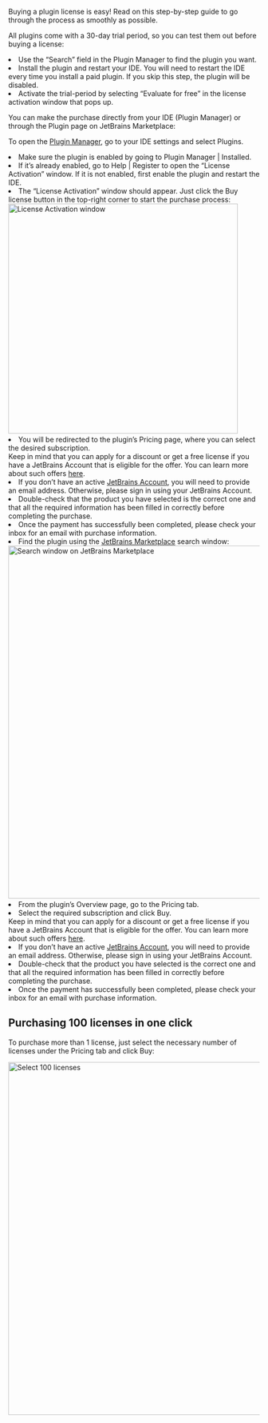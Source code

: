 [//]: # (title: How to buy a plugin)

<p>Buying a plugin license is easy! Read on this step-by-step guide to go through the process as smoothly as possible.</p>

<chapter title="Evaluate for free"
id="evaluate_for_free"
initial-collapse-state="collapsed"
hide-from-structure="true"
level="3">
        <procedure>
              <p>All plugins come with a 30-day trial period, so you can test them out before buying a license:</p>
              <list type="decimal">
                   <li>Use the “Search” field in the <control>Plugin Manager</control> to find the plugin you want.</li>
                   <li><control>Install</control> the plugin and restart your IDE.
                   <note>You will need to restart the IDE every time you install a paid plugin. If you skip this step, the plugin will be disabled.</note>
                   </li>
                   <li>Activate the trial-period by selecting <control>“Evaluate for free”</control> in the license activation window that pops up.</li>
              </list>
        </procedure>
</chapter> 
<p>You can make the purchase directly from your IDE (Plugin Manager) or through the Plugin page on JetBrains Marketplace:</p>
<tabs>
    <tab title="Plugin Manager">
        <chapter title="Purchasing via the Plugin Manager" id="plugin_manager">
            <tip>
               <p>To open the <a href="https://www.jetbrains.com/help/idea/managing-plugins.html">Plugin Manager</a>, go to your IDE settings and select Plugins.</p>
            </tip>
            <list type="decimal">
            <li>Make sure the plugin is enabled by going to <control>Plugin Manager | Installed</control>.</li>
            <li>If it’s already enabled, go to <control>Help | Register</control> to open the “License Activation” window. If it is not enabled, first enable the plugin and restart the IDE.</li>
            <li>The “License Activation” window should appear. Just click the <control>Buy license</control> button in the top-right corner to start the purchase process:
            <img src="License-Activation-window.png" alt="License Activation window"
                               width="460"/>
            </li>
            <li>You will be redirected to the plugin’s <control>Pricing</control> page, where you can select the desired subscription.</li>
            <note>Keep in mind that you can apply for a discount or get a free license if you have a JetBrains Account that is eligible for the offer. You can learn more about such offers <a href="community-programs.md">here</a>.</note>
            <li>If you don’t have an active <a href="https://sales.jetbrains.com/hc/en-gb/articles/208459005-What-is-a-JetBrains-Account-">JetBrains Account</a>, you will need to provide an email address. Otherwise, please sign in using your JetBrains Account.</li>
            <li>Double-check that the product you have selected is the correct one and that all the required information has been filled in correctly before completing the purchase.</li>
            <li>Once the payment has successfully been completed, please check your inbox for an email with purchase information.</li>
            </list>
        </chapter>
    </tab>
    <tab title="Plugin page">
        <chapter title="Purchasing via JetBrains Marketplace (Plugin page)"
                   id="plugin_page">
            <list type="decimal">
              <li>Find the plugin using the <a href="https://plugins.jetbrains.com/">JetBrains Marketplace</a> search window:
              <img src="Search-window.png" alt="Search window on JetBrains Marketplace"
                               width="706"/> 
              </li>
              <li>From the plugin’s <control>Overview</control> page, go to the <control>Pricing</control> tab.</li>
              <li>Select the required subscription and click <control>Buy</control>.</li>
              <note>Keep in mind that you can apply for a discount or get a free license if you have a JetBrains Account that is eligible for the offer. You can learn more about such offers <a href="community-programs.md">here</a>.</note>
              <li>If you don’t have an active <a href="https://sales.jetbrains.com/hc/en-gb/articles/208459005-What-is-a-JetBrains-Account-">JetBrains Account</a>, you will need to provide an email address. Otherwise, please sign in using your JetBrains Account.</li>
              <li>Double-check that the product you have selected is the correct one and that all the required information has been filled in correctly before completing the purchase.</li>
              <li>Once the payment has successfully been completed, please check your inbox for an email with purchase information.
            </li>
            </list>
        </chapter>
    </tab>
</tabs>

## Purchasing 100 licenses in one click

<p>To purchase more than 1 license, just select the necessary number of licenses under the Pricing tab and click <control>Buy</control>:</p>
<img src="100licenses.png" alt="Select 100 licenses"
                               width="706"/>
